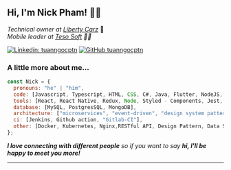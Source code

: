 <h2> Hi, I'm Nick Pham! 👋🏻</h2>
<p>
  <em>Technical owner at <a href="https://libertycarz.com/">Liberty Carz</a></em> 🏢
  </br>
  <em>Mobile leader at <a href="https://tesosoft.com/">Teso Soft</a> 🕴🏻</em>
</p>

[![Linkedin: tuanngocptn](https://img.shields.io/badge/-tuanngocptn-blue?style=flat-square&logo=Linkedin&logoColor=white&link=https://www.linkedin.com/in/tuanngocptn/)](https://www.linkedin.com/in/tuanngocptn/)
[![GitHub tuanngocptn](https://img.shields.io/github/followers/tuanngocptn?label=follow&style=social)](https://github.com/tuanngocptn)

### A little more about me...

```javascript
const Nick = {
  pronouns: "he" | "him",
  code: [Javascript, Typescript, HTML, CSS, C#, Java, Flutter, NodeJS, Dart],
  tools: [React, React Native, Redux, Node, Styled - Components, Jest, Docker, Java-Spring, Flutter],
  database: [MySQL, PostgresSQL, MongoDB],
  architecture: ["microservices", "event-driven", "design system pattern"],
  ci: [Jenkins, Github action, "Gitlab-CI"],
  other: [Docker, Kubernetes, Nginx,RESTful API, Design Pattern, Data Structure, Algorithm],
};
```

<em><b>I love connecting with different people</b> so if you want to say <b>hi, I'll be happy to meet you more!</b></em>

---
